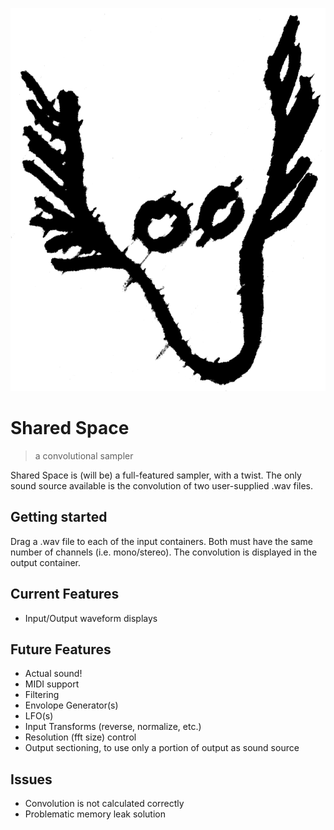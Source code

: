 ![Logo of the project](https://github.com/IBries/SharedSpace/blob/master/logo.png)

# Shared Space
> a convolutional sampler

Shared Space is (will be) a full-featured sampler, with a twist. The only sound
source available is the convolution of two user-supplied .wav files.

## Getting started

Drag a .wav file to each of the input containers. Both must have the same number of
channels (i.e. mono/stereo). The convolution is displayed in the output container.

## Current Features
* Input/Output waveform displays

## Future Features
* Actual sound!
* MIDI support
* Filtering
* Envolope Generator(s)
* LFO(s)
* Input Transforms (reverse, normalize, etc.)
* Resolution (fft size) control
* Output sectioning, to use only a portion of output as sound source

## Issues
* Convolution is not calculated correctly
* Problematic memory leak solution